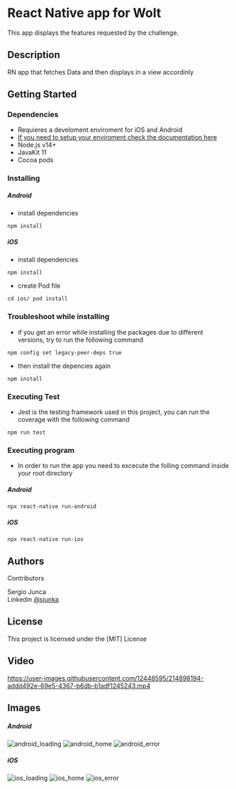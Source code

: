 # React Native app for Wolt

This app displays the features requested by the challenge.

## Description

RN app that fetches Data and then displays in a view accordinly

## Getting Started

### Dependencies

- Requieres a develoment enviroment for iOS and Android
- [If you need to setup your enviroment check the documentation here](https://reactnative.dev/docs/environment-setup)
- Node.js v14+
- JavaKit 11
- Cocoa pods

### Installing

##### Android

- install dependencies

```
npm install
```

##### iOS

- install dependencies

```
npm install
```

- create Pod file

```
cd ios/ pod install

```

### Troubleshoot while installing

- if you get an error while installing the packages due to different versions, try to run the following command

```
npm config set legacy-peer-deps true
```

- then install the depencies again

```
npm install
```

### Executing Test

- Jest is the testing framework used in this project, you can run the coverage with the following command

```
npm run test
```

### Executing program

- In order to run the app you need to excecute the folling command inside your root directory

##### Android

```
npx react-native run-android
```

##### iOS

```
npx react-native run-ios
```

## Authors

Contributors

Sergio Junca  
Linkedin [@sjunka](https://www.linkedin.com/in/sjunka/)

## License

This project is licensed under the [MIT] License

## Video

https://user-images.githubusercontent.com/12448595/214898194-addd492e-69e5-4367-b6db-b1adf1245243.mp4

## Images

##### Android

![android_loading](https://user-images.githubusercontent.com/12448595/214898267-95aa562e-7e0d-4a02-9001-482ac0bf2fd2.png)
![android_home](https://user-images.githubusercontent.com/12448595/214898284-4ebd3840-870f-4fad-a9be-cd5f922f4e28.png)
![android_error](https://user-images.githubusercontent.com/12448595/214898294-3019f244-df11-490b-9bd6-0e82d1c81c6c.png)

##### iOS

![ios_loading](https://user-images.githubusercontent.com/12448595/214898381-15002f18-4e9c-46e4-8f8e-a3b0348e8929.jpeg)
![ios_home](https://user-images.githubusercontent.com/12448595/214898408-60188f46-63f3-42b5-8fb7-f0c680faef45.jpeg)
![ios_error](https://user-images.githubusercontent.com/12448595/214898423-d7566a61-a0a0-4acf-bbb9-5c2a06c2575e.jpeg)
